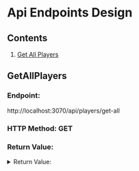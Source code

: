 # Api Endpoints Design

## Contents
1. [Get All Players](#getallplayers)

## GetAllPlayers
### Endpoint:
http://localhost:3070/api/players/get-all

### HTTP Method: GET

### Return Value:
<details>
<summary>Return Value:</summary>

```[
    {
    "PlayerID":Number,
    "FirstName":String,
    "LastName":String,
    "Year":Number,
    "Wins":Number,
    "Losses":Number,		
    "PlayerWinPercentage":Number,	
    "Points":Number,	
    "Rebounds":Number,	
    "Assists":Number,	
    "Steals":Number,	
    "Blocks":String,
    "MissedFieldGoals":Number,
    "MissedFreeThrows":Number,
    "TurnOvers":Number
    },
    {
    "PlayerID":Number,
    "FirstName":String,
    "LastName":String,
    "Year":Number,
    "Wins":Number,
    "Losses":Number,		
    "PlayerWinPercentage":Number,	
    "Points":Number,	
    "Rebounds":Number,	
    "Assists":Number,	
    "Steals":Number,	
    "Blocks":String,
    "MissedFieldGoals":Number,
    "MissedFreeThrows":Number,
    "TurnOvers":Number	
    }
]
```
</details>
